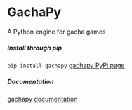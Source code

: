 # GachaPy

A Python engine for gacha games  

##### Install through pip
```pip install gachapy```
[gachapy PyPi page](https://pypi.org/project/gachapy/)

##### Documentation
[gachapy documentation](https://gachapy.readthedocs.io/)